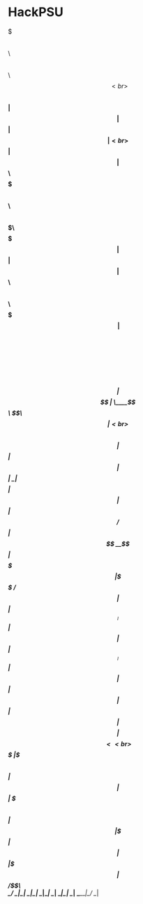 # HackPSU
$$$$$$$\            $$\                                           $$\ $$\   $$\                     <br>
$$  __$$\           $$ |                                          $$ |$$ |  $$ |                    <br>
$$ |  $$ | $$$$$$\  $$$$$$$\   $$$$$$\   $$$$$$\  $$$$$$$\   $$$$$$$ |$$ |  $$ | $$$$$$\  $$\   $$\ <br>
$$$$$$$\ |$$  __$$\ $$  __$$\ $$  __$$\ $$  __$$\ $$  __$$\ $$  __$$ |$$$$$$$$ | \____$$\ \$$\ $$  |<br>
$$  __$$\ $$$$$$$$ |$$ |  $$ |$$ |  \__|$$$$$$$$ |$$ |  $$ |$$ /  $$ |$$  __$$ | $$$$$$$ | \$$$$  / <br>
$$ |  $$ |$$   ____|$$ |  $$ |$$ |      $$   ____|$$ |  $$ |$$ |  $$ |$$ |  $$ |$$  __$$ | $$  $$<  <br>
$$$$$$$  |\$$$$$$$\ $$ |  $$ |$$ |      \$$$$$$$\ $$ |  $$ |\$$$$$$$ |$$ |  $$ |\$$$$$$$ |$$  /\$$\ <br>
\_______/  \_______|\__|  \__|\__|       \_______|\__|  \__| \_______|\__|  \__| \_______|\__/  \__|<br>
                                                                                                    <br>
                                                                                                    <br>

